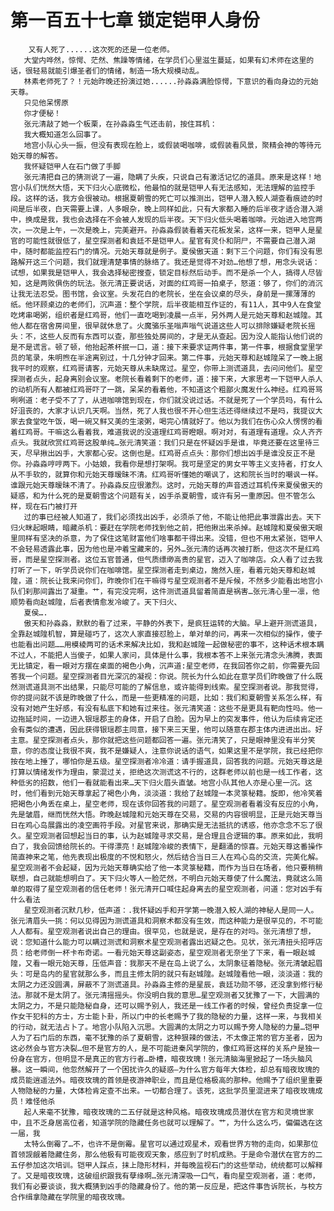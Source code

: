 # 第一百五十七章 锁定铠甲人身份
        又有人死了......这次死的还是一位老师。
       大堂内哗然，惊愕、茫然、焦躁等情绪，在学员们心里滋生蔓延，如果有幻术师在这里的话，很轻易就能引爆圣者们的情绪，制造一场大规模动乱。
       林素老师死了？！元始昨晚还扮演过她......孙淼淼满脸惊愕，下意识的看向身边的元始天尊。
       只见他呆愣原
       你才便秘！
       张元清敲了她一个板栗，在孙淼淼生气还击前，按住耳机：
       我大概知道怎么回事了。
       地宫小队心头一振，但没有表现在脸上，或假装喝咖啡，或假装看风景，聚精会神的等待元始天尊的解答。
       我怀疑铠甲人在石门做了手脚
       张元清把自己的猜测说了一遍，隐瞒了头疾，只说自己有激活记忆的道具。原来是这样！地宫小队们恍然大悟，天下归火心底微松，他最怕的就是铠甲人有无法感知，无法理解的监控手段。这样的话，我方会很被动。根据夏朝雪的死亡可以推测出，铠甲人潜入鲛人湖查看痕迹的时间是后半夜，白天需要上课，人多眼杂，晚上同样如此，只有大家都入睡的后半夜才适合潜入湖中，换成是我，我也会选择在不会被人发现的后半夜。天下归火低头喝着咖啡。元始进入地宫两次，一次是上午，一次是晚上，完美避开。孙淼淼假装看着天花板发呆，这样一来，铠甲人是星官的可能性就很低了，星空探测者和袁廷不是铠甲人。星官有灵仆和阴尸，不需要自己潜入湖中，随时都能监控石门的情况。元始天尊就是例子。夏侯傲天道：剩下三个问题，你们有没有思路解开这三个问题，我们就理清楚事情的脉络了。我还是觉得不对劲…他想了想，用念头说话：试想，如果我是铠甲人，我会选择秘密搜查，锁定目标然后动手。而不是杀一个人，搞得人尽皆知，这是两败俱伤的玩法。张元清正要说话，对面的红鸡哥一拍桌子，怒道：够了，你们的消沉让我无法忍受。图书馆，会议室。头发花白的老院长，坐在会议桌的尽头，身前是一摞薄薄的纸。他环顾桌边的老师们，沉声道：整个学院，后半夜能相互作证的，有11人，其中9人在食堂吃烤串喝粥，组织者是红鸡哥，他们一直吃喝到凌晨一点半，另外两人是元始天尊和赵城隍。其他人都在宿舍房间里，很早就休息了。火魔骆乐圣嗡声嗡气说道这些人可以排除嫌疑老院长摇头：不，这些人反而有东西可以查，那些独处房间的，才是无从查起。因为没人能指认他们说的是不是谎言。顿了顿，他抬起茶杯抿一口，道：接下来要求证两件事，第一件事，根据食堂里学员的笔录，朱明煦在半途离别过，十几分钟才回来。第二件事，元始天尊和赵城隍呆了一晚上据我平时的观察，红鸡哥请客，元始天尊从未缺席过。星空，你带上测谎道具，去问问他们。星空探测者点头，起身离别会议室。老院长看着剩下的老师，道：接下来，大家思考一下铠甲人杀人的动机所有人都被红鸡哥吓了一跳，呆呆的看着他，不知道这个粗鄙火魔发什么神经。红鸡哥骂咧咧道：老子受不了了，从进咖啡馆到现在，你们就没说过话。不就是死了一个学员吗，有什么好沮丧的，大家才认识几天啊。当然，死了人我也很不开心但生活还得继续过不是吗，我提议大家去食堂吃午饭，喝一碗又鲜又美的生滚粥，喝完心情就好了。他以为我们在伤心众人愣愣的看着红鸡哥。干嘛这么看着我，难道我说的没道理红鸡哥瞪眼。啊对对，有道理有道理。众人齐齐点头。我就欣赏红鸡哥这股单纯…张元清笑道：我们只是在怀疑凶手是谁，毕竟还要在这里待三天，尽早揪出凶手，大家都心安。这倒也是。红鸡哥点点头：那你们想出凶手是谁没反正不是你。孙淼淼哼哼两下。小姑娘，我看你是想打架啊。我可是坚定的男女平等主义支持者，打女人从不手软的，就算你和元始天尊暧昧不清。红鸡哥听懂她的嘲讽了，这和院长当时的嘲讽一样。谁跟元始天尊暧昧不清了。孙淼淼反应很激烈。这时，元始天尊的声音透过耳机传来夏侯傲天的疑惑，和为什么死的是夏朝雪这个问题有关，凶手杀夏朝雪，或许有另一重原因。但不管怎么样，现在石门被打开
       过的事已经被人知道了，我们必须找出凶手，必须杀了他，不能让他把此事泄露出去。天下归火眯起眼睛，暗藏杀机：要赶在学院老师找到他之前，把他揪出来杀掉。赵城隍和夏侯傲天眼里同样有坚决的杀意，为了保住这笔财富他们啥事都干得出来。没错，但也不用太紧张，铠甲人不会轻易透露此事，因为他也是冲着宝藏来的，另外…张元清的话再次被打断，但这次不是红鸡哥，而是星空探测者。这位五官普通，但气质缥缈高贵的星官，迈入了咖啡店。众人看了过去我打听了一下，听学员说你们在咖啡馆。星空探测者走到桌边，施然入座，看着元始天尊和赵城隍，道：院长让我来问你们，昨晚你们在干嘛得亏星空观测者不是斥候，不然多少能看出地宫小队们刹那间露出了凝重。艹，有完没完啊，这件测谎道具留着简直是祸害…张元清心里一凛，他顺势看向赵城隍，后者表情愈发冷峻了。天下归火、
       夏侯….
       傲天和孙淼淼，默默的看了过来，平静的外表下，是疯狂运转的大脑。早上避开测谎道具，全靠赵城隍机智，算是碰巧了，这次人家直接怼脸上，单对单的问，再来一次相似的操作，傻子也能看出问题……用模棱两可的话术来解决比如，我和赵城隍一起做秘密的事不，这种话术根本瞒不过人，不能把人当傻子，如果人家问，具体是什么事，我根本答不上来张元清念头沸腾，表面无比镇定，看一眼对方摆在桌面的褐色小角，沉声道:星空老师，在我回答你之前，你需要先回答我一个问题。星空探测者目光深沉的凝视：你说。院长为什么如此在意学员们昨晚做了什么既然测谎道具测不出结果，只能尽可能的了解信息，或许能得到线索。星空探测者说。那我觉得，你的提问就不该是昨晚做了什么，而是一些更精准的问题，比如：我们和夏朝雪关系怎么样，有没有对她产生好感，有没有私底下和她有过来往。张元清笑道：这些不是更具有靶向性吗。他一边拖延时间，一边进入银瑶郡主的身体，开启了白脸。因为早上的突发事件，他认为后续肯定还会有类似的遭遇，因此获得银瑶郡主同意，接下来三天里，他可以随意在郡主体内进进出出。好主意。星空探测者点头，那你就把这些问题都回答一遍。张元清笑了，只是眼神里没有半分笑意，你的态度让我很不爽，我不是嫌疑人，注意你说话的语气，如果这里不是学院，我已经把你按在地上捶了，哪怕你是五级。星空探测者冷冷道：请手握道具，回答我的问题。元始天尊这是打算以情绪发作为理由，蒙混过关，拒绝这次测谎这不行的，这群老师以前也是一线工作者，这种低劣的招数，他们一看就能看出来…天下归火眉头直皱。地宫小队其他人亦是心里一沉。这时，他们看到元始天尊拿起了褐色小角，淡淡道：我给了赵城隍一本灵箓秘籍。旋即，他冷笑着把褐色小角丢在桌上，星空老师，现在该你回答我的问题了。星空观测者看着没有反应的小角，先是皱眉，继而恍然大悟。昨晚赵城隍和元始天尊在交易，交易的内容很明显，正是元始天尊当日在鸡心岛展露出的凌空画符手段。对星官来说，那确实是无法抵抗的诱惑，他亦念念不忘了很久。星空观测者回想起当日的事，认为赵城隍寻求交易，是合理且合逻辑的事。原来如此，我明白了，我会回馈给院长的。干得漂亮！赵城隍冷峻的表情下，是翻涌的惊喜。元始天尊这番操作简直神来之笔，他先表现出极度的不悦和怒火，然后结合当日三人在鸡心岛的交流，完美化解。星空观测者不会起疑，因为元始天尊确实给了他一本灵箓秘籍，而作为当日在场者，他只要稍稍联想，自己就能想明白了。天下归火等人一脸茫然，不明白元始天尊使了什么魔法，竟就这么简单的取得了星空观测者的信任老师！张元清开口喊住起身离去的星空观测者，问道：您对凶手有什么看法
       星空观测者沉默几秒，低声道：.我怀疑凶手和开学第一晚潜入鲛人湖的神秘人是同一人。张元清眉头一挑：何以见得因为测谎道具和洞察术都没有生效，而这种能力是很罕见的，不可能人人都有。星空观测者说出自己的理由。很罕见，也就是说，是存在的对吗。张元清想了想，说：您知道什么能力可以瞒过测谎和洞察术星空观测者露出迟疑之色。见状，张元清扭头招呼店员：给老师倒一杯卡布奇诺。一看元始天尊这副姿态，星空观测者无奈坐了下来，看一眼赵城隍，又看一眼元始天尊，压低声音：我那天不是在岛上说了么，太阴象征着隐秘。张元清皱起眉头：可是岛内的星官就那么多，而且主修太阴的就只有赵城隍。赵城隍看他一眼，淡淡道：我的太阴之力还没圆满，屏蔽不了测谎道具。孙淼淼主修的是星辰，袁廷功勋不够，还没拿到修行秘法。那就不是太阴了。张元清摇摇头。你没明白我的意思…星空观测者又犹豫了一下，大圆满的太阴之力，不是只能隐秘自身，还可以赐予别人，我还是一线工作者的时候，曾经负责捉拿一位作女干犯科的方士，方士能卜卦，所以门中的长老赐予了我的隐秘的力量，这样一来，与我相关的行动，就无法占卜了。地宫小队陷入沉思。大圆满的太阴之力可以赐予旁人隐秘的力量…铠甲人为了石门后的东西，毫不犹豫的杀了夏朝雪，这种狠辣的做法，不太像正常的官方圣者，因为这必然会与官方决裂…但不是官方的人，是不可能进秦风学院的，像红鸡哥这样的关系户是独一份身在官方，但明显不是真正的官方行者…卧槽，暗夜玫瑰！张元清脑海里掀起了一场头脑风暴。这一瞬间，他忽然解开了一个困扰许久的疑惑—为什么官方每年大体检，却总有暗夜玫瑰的成员能逍遥法外。暗夜玫瑰的首领是夜游神职业，而且是位格极高的那种。他赐予了组织里重要人物隐秘的力量，大体检肯定查不出来。一切都合理了。该死，这批学员里混进来了暗夜玫瑰成员！难怪他杀
       起人来毫不犹豫，暗夜玫瑰的二五仔就是这种风格。暗夜玫瑰成员潜伏在官方和灵境世家中，且不乏身居高位者，知道学院的隐藏任务也就可以理解了。艹，为什么这么巧，偏偏选在这一届，我
       太特么倒霉了…不，也许不是倒霉。星官可以通过观星术，观看世界方物的走向，如果那位首领觊觎着隐藏住务，那么他极有可能夜观天象，感应到了时机成熟。于是命令潜伏在官方的二五仔参加这次培训。铠甲人踩点，抹上隐形材料，并每晚监视石门的这些举动，统统都可以解释了。又是暗夜玫瑰，这破组织跟我有孽缘啊…张元清深吸一口气，看向星空观测者，道：老师，我们有必要谈谈，我大概猜到凶手的隐藏身份了。他的第一反应是，把这件事告诉院长，与校方合作缉拿隐藏在学院里的暗夜玫瑰。